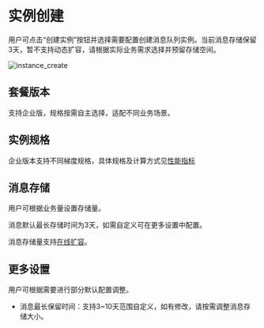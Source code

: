 # 实例创建

⽤户可点击“创建实例”按钮并选择需要配置创建消息队列实例。当前消息存储保留3天，暂不支持动态扩容，请根据实际业务需求选择并预留存储空间。

![instance_create](/rocketmq/images/instance_create.png)

## 套餐版本

支持企业版，规格按需自主选择，适配不同业务场景。

## 实例规格

企业版本支持不同梯度规格，具体规格及计算方式见[性能指标](/rocketmq/capacity/index)

## 消息存储

用户可根据业务量设置存储量。

消息默认最长存储时间为3天，如需自定义可在更多设置中配置。

消息存储量支持[在线扩容](/rocketmq/guide/instance/storage)。

## 更多设置

用户可根据需要进行部分默认配置调整。

* 消息最⻓保留时间：支持3~10天范围自定义，如有修改，请按需调整消息存储大小。
